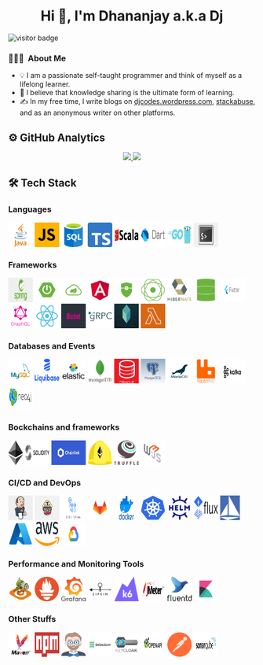 <h1 align="center">Hi 👋, I'm Dhananjay a.k.a Dj </h1>

<img src="https://visitor-badge.glitch.me/badge?page_id=dhananjay12.visitor-badge" alt="visitor badge"/>

### 👨🏻‍💻 &nbsp;About Me 

- 💡 I am a passionate self-taught programmer and think of myself as a lifelong learner.
- 🌱 I believe that knowledge sharing is the ultimate form of learning.
- ✍ In my free time, I write blogs on [djcodes.wordpress.com](https://djcodes.wordpress.com/), [stackabuse](https://stackabuse.com/author/dhananjay/), and as an anonymous writer on other platforms.

## ⚙ GitHub Analytics

<p align="center">
<a href="https://github.com/dhananjay12">
  <img height="180em" src="https://github-readme-stats-eight-theta.vercel.app/api?username=dhananjay12&show_icons=true&theme=cobalt&include_all_commits=true&count_private=true"/>
  <img height="180em" src="https://github-readme-stats-eight-theta.vercel.app/api/top-langs/?username=dhananjay12&layout=compact&langs_count=8&theme=cobalt"/>
</a>
</p>

## 🛠 Tech Stack

### Languages

<div>
<img title="Java" src="./images/languages/java.png" width="50px" height="50px"> 
<img title="Javascript" src="./images/languages/javascript.png" width="50px" height="50px">
<img title="SQL" src="./images/languages/sql.png" width="50px" height="50px" style="border: 0px solid white">
<img title="Typescript" src="./images/languages/typescript.png" width="50px" height="50px">
<img title="Scala" src="./images/languages/scala.png" width="50px" height="50px" style="background: white;">
<img title="Dart" src="./images/languages/dart.png" width="50px" height="50px" style="background: white;">
<img title="Golang" src="./images/languages/go.png" width="50px" height="50px">
<img title="Shell" src="./images/languages/shell.png" width="50px" height="50px">
</div>

### Frameworks

<div>
<img title="Spring" src="./images/frameworks/spring.png" width="50px" height="50px">
<img title="Spring Boot" src="./images/frameworks/spring-boot.png" width="50px" height="50px">
<img title="Spring cloud" src="./images/frameworks/spring-cloud.png" width="50px" height="50px">
<img title="Angular" src="./images/frameworks/angular.png" width="50px" height="50px">
<img title="Spring Security" src="./images/frameworks/spring-security.png" width="50px" height="50px">
<img title="Spring Project Reactor" src="./images/frameworks/spring-reactor.png" width="50px" height="50px">
<img title="Hibernate" src="./images/frameworks/hibernate.png" width="50px" height="50px">
<img title="Spring Data" src="./images/frameworks/spring-data.png" width="50px" height="50px">
<img title="Flutter" src="./images/frameworks/flutter.png" width="50px" height="50px">
<img title="GraphQL" src="./images/frameworks/graphql.png" width="50px" height="50px">
<img title="React" src="./images/frameworks/react.svg" width="50px" height="50px">
<img title="RSocket" src="./images/frameworks/rsocket.jpeg" width="50px" height="50px">
<img title="gRPC" src="./images/frameworks/grpc.png" wwidth="50px" height="50px" style="background: white;">
<img title="TestContainers" src="./images/frameworks/testcontainer.png" width="50px" height="50px">
<img title="Serverless" src="./images/frameworks/lambda.png" width="50px" height="50px">
</div>

### Databases and Events  

<div>
<img title="MySql" src="./images/database-events/mysql.png" width="50px" height="50px" style="background: white;">
<img title="Liquibase" src="./images/database-events/liquidbase.png" width="50px" height="50px" >
<img title="ElasticSearch" src="./images/database-events/elastic.jpeg" width="50px" height="50px" style="background: white;">
<img title="MongoDB" src="./images/database-events/mongodb.png" width="50px" height="50px" style="background: white;">
<img title="Oracle" src="./images/database-events/oracle-db.png" width="50px" height="50px">
<img title="PostgresSql" src="./images/database-events/postgres.png" width="50px" height="50px">
<img title="MariaDB" src="./images/database-events/mariadb.jpeg" width="50px" height="50px">
<img title="RabbitMq" src="./images/database-events/rabbitmq.png" width="50px" height="50px">
<img title="Kafka" src="./images/database-events/kafka.jpeg" width="50px" height="50px">
<img title="Neo4j" src="./images/database-events/neo4j.png" width="50px" height="50px" style="background: white;">
</div>

### Bockchains and frameworks

<div>
<img title="Ethereum" src="./images/blockchain/ethereum.png" width="30px" height="50px" style="background: white;">
<img title="Solidity" src="./images/blockchain/solidity.jpeg" width="50px" height="50px" style="background: white;">
<img title="Chainlink" src="./images/blockchain/chainlink.png" width="70px" height="50px" >
<img title="Hardhat" src="./images/blockchain/hardhat.png" width="50px" height="50px" >
<img title="Truffle" src="./images/blockchain/truffle.png" width="50px" height="50px" >
<img title="Web3.js" src="./images/blockchain/web3-js.jpeg" width="50px" height="50px" >
</div>

### CI/CD and DevOps

<div>
<img title="Jenkins" src="./images/devops/jenkins.png" width="50px" height="50px">
<img title="Travis" src="./images/devops/travis.png" width="50px" height="50px">
<img title="Github Actions" src="./images/devops/github-actions.png" width="50px" height="50px">
<img title="GitLab" src="./images/devops/gitlab.png" width="50px" height="50px">
<img title="Docker" src="./images/devops/docker.png" width="50px" height="50px">
<img title="Kubernetes" src="./images/devops/kubernetes.png" width="50px" height="50px">
<img title="Helm" src="./images/devops/helm.png" width="50px" height="50px" style="background: white;">
<img title="FluxCD" src="./images/devops/flux.png" width="50px" height="50px" style="background: white;">
<img title="Istio" src="./images/devops/istio.png" width="40px" height="50px">
<img title="Azure" src="./images/devops/azure.png" width="50px" height="50px">
<img title="AWS" src="./images/devops/aws.png" width="50px" height="50px" style="background: white;">
<img title="GCP" src="./images/devops/google.png" width="50px" height="50px">
</div>

### Performance and Monitoring Tools

<div>
<img title="Gattling"  src="./images/monitoring/gattling.png" width="50px" height="50px">
<img title="Prometheus" src="./images/monitoring/prometheus.png" width="50px" height="50px">
<img title="Grafana" src="./images/monitoring/grafana.png" width="50px" height="50px">
<img title="Zipkin" src="./images/monitoring/zipkin.webp" width="50px" height="50px">
<img title="K6" src="./images/monitoring/k6.png" width="50px" height="50px">
<img title="Jmeter" src="./images/monitoring/jmeter.png" width="50px" height="50px">
<img title="Fluentd" src="./images/monitoring/fluentd.jpeg" width="50px" height="50px">
<img title="Kibana" src="./images/monitoring/kibana.png" width="50px" height="50px">
</div>


### Other Stuffs

<div>
<img title="Maven" src="./images/others/maven.png" width="50px" height="50px" style="background: white;">
<img title="NPM" src="./images/others/npm.png" width="50px" height="50px">
<img title="Jhipster" src="./images/others/jhipster.png" width="50px" height="50px" style="background: white;">
<img title="Debezium" src="./images/others/debezium.jpeg" width="50px" height="50px">
<img title="Keycloak" src="./images/others/keycloak.png" width="50px" height="50px" style="background: white;">
<img title="OpenAPI" src="./images/others/openapi.png" width="50px" height="50px">
<img title="Postman" src="./images/others/postman.png" width="50px" height="50px">
<img title="Sonarqube" src="./images/others/sonarqube.png" width="50px" height="50px">
</div>
